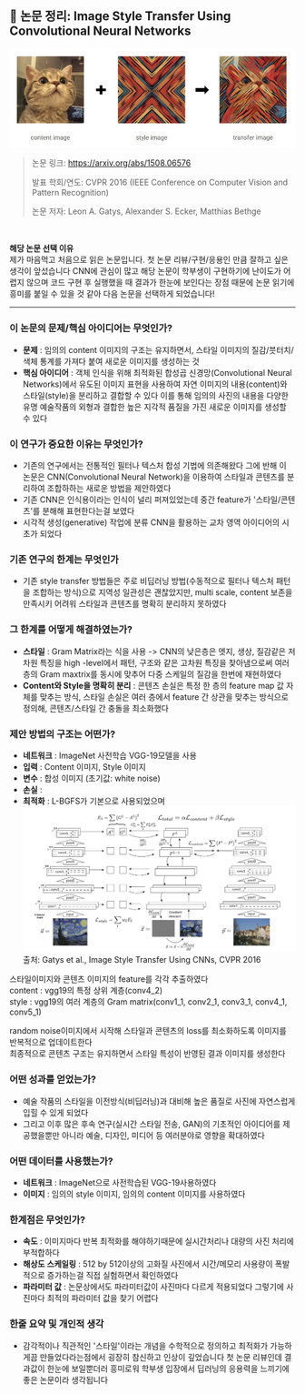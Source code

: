 ## 📄 논문 정리: Image Style Transfer Using Convolutional Neural Networks

![result](./assets/result.jpg)

> 논문 링크: https://arxiv.org/abs/1508.06576
> 
> 발표 학회/연도: CVPR 2016 (IEEE Conference on Computer Vision and Pattern Recognition)
> 
> 논문 저자: Leon A. Gatys, Alexander S. Ecker, Matthias Bethge
<br>

**해당 논문 선택 이유**  
제가 마음먹고 처음으로 읽은 논문입니다. 첫 논문 리뷰/구현/응용인 만큼 잘하고 싶은 생각이 앞섰습니다 CNN에 관심이 많고 해당 논문이 학부생이 구현하기에 난이도가 어렵지 않으며 코드 구현 후 실행했을 때 결과가 한눈에 보인다는 장점 때문에 논문 읽기에 흥미를 붙일 수 있을 것 같아 다음 논문을 선택하게 되었습니다!

---

### 이 논문의 문제/핵심 아이디어는 무엇인가?

- **문제** : 임의의 content 이미지의 구조는 유지하면서, 스타일 이미지의 질감/붓터치/색체 통계를 가져다 붙여 새로운 이미지를 생성하는 것  
- **핵심 아이디어** : 객체 인식을 위해 최적화된 합성곱 신경망(Convolutional Neural Networks)에서 
유도된 이미지 표현을 사용하여 자연 이미지의 내용(content)와 스타일(style)을 
분리하고 결합할 수 있다 이를 통해 임의의 사진의 내용을 다양한 유명 예술작품의 
외형과 결합한 높은 지각적 품질을 가진 새로운 이미지를 생성할 수 있다


### 이 연구가 중요한 이유는 무엇인가?

- 기존의 연구에서는 전통적인 필터나 텍스처 합성 기법에 의존해왔다 
그에 반해 이 논문은 CNN(Convolutional Neural Network)을 이용하여 스타일과 콘텐츠를 분리하여
조합하하는 새로운 방법을 제안하였다  
- 기존 CNN은 인식용이라는 인식이 널리 퍼져있었는데 중간 feature가 '스타일/콘텐츠'를 분해해 표현한다는걸 보였다  
- 시각적 생성(generative) 작업에 분류 CNN을 활용하는 교차 영역 아이디어의 시초가 되었다


### 기존 연구의 한계는 무엇인가

- 기존 style transfer 방법들은 주로 비딥러닝 방법(수동적으로 필터나 텍스처 패턴을 조합하는 방식)으로 지역성 일관성은 괜찮았지만, multi scale, content 보존을 만족시키 어려워 스타일과 콘텐츠를 명확히 분리하지 못하였다


### 그 한계를 어떻게 해결하였는가?

- **스타일** : Gram Matrix라는 식을 사용 -> CNN의 낮은층은 엣지, 생상, 질감같은 저차원 특징을 high -level에서 패턴, 구조와 같은 고차원 특징을 찾아냄으로써 여러 층의 Gram maxtrix를 동시에 맞추어 다중 스케일의 질감을 한번에 재현하였다
- **Content와 Style을 명확히 분리** : 콘텐츠 손실은 특정 한 층의 feature map 값 자체를 맞추는 방식, 스타일 손실은 여러 층에서 feature 간 상관을 맞추는 방식으로 정의해, 콘텐츠/스타일 간 충돌을 최소화했다


### 제안 방법의 구조는 어떤가?

- **네트워크** : ImageNet 사전학습 VGG-19모델을 사용
- **입력** : Content 이미지, Style 이미지
- **변수** : 합성 이미지 (초기값: white noise)
- **손실** :
- **최적화** : L-BGFS가 기본으로 사용되었으며 
![struct1](./assets/struct1.jpg)
출처: Gatys et al., Image Style Transfer Using CNNs, CVPR 2016

스타일이미지와 콘텐츠 이미지의 feature를 각각 추출하였다  
    content : vgg19의 특정 상위 계층(conv4_2)  
    style : vgg19의 여러 계층의 Gram matrix(conv1_1, conv2_1, conv3_1, conv4_1, conv5_1)  
  
random noise이미지에서 시작해 스타일과 콘텐츠의 loss를 최소화하도록 이미지를 반복적으로
업데이트한다  
최종적으로 콘텐츠 구조는 유지하면서 스타일 특성이 반영된 결과 이미지를 생성한다


### 어떤 성과를 얻었는가?

- 예술 작품의 스타일을 이전방식(비딥러닝)과 대비해 높은 품질로 사진에 자연스럽게 입힐 수 있게 되었다
- 그리고 이후 많은 후속 연구(실시간 스타일 전송, GAN)의 기초적인 아이디어를 제공했을뿐만 아니라 예술, 디자인, 미디어 등 여러분야로 영향을 확대하였다


### 어떤 데이터를 사용했는가?

- **네트워크** : ImageNet으로 사전학습된 VGG-19사용하였다
- **이미지** : 임의의 style 이미지, 임의의 content 이미지를 사용하였다


### 한계점은 무엇인가?

- **속도** : 이미지마다 반복 최적화를 해야하기때문에 실시간처리나 대량의 사진 처리에 부적합하다
- **해상도 스케일링** : 512 by 512이상의 고화질 사진에서 시간/메모리 사용량이 폭발적으로 증가하는걸 직접 실험하면서 확인하였다
- **파라미터 값** : 논문상에서도 파라미터값이 사진마다 다르게 적용되었다 그렇기에 사진마다 최적의 파라미터 값을 찾기 어렵다


### 한줄 요약 및 개인적 생각
- 감각적이나 직관적인 '스타일'이라는 개념을 수학적으로 정의하고 최적화가 가능하게끔 만들었다라는점에서 굉장히 참신하고 인상이 깊었습니다 첫 논문 리뷰인데 결과값이 한눈에 보일뿐더러 흥미로워 학부생 입장에서 딥러닝의 응용력을 느끼기에 좋은 논문이라 생각됩니다



